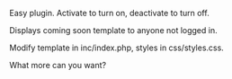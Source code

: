 Easy plugin. Activate to turn on, deactivate to turn off.

Displays coming soon template to anyone not logged in. 

Modify template in inc/index.php, styles in css/styles.css.

What more can you want?